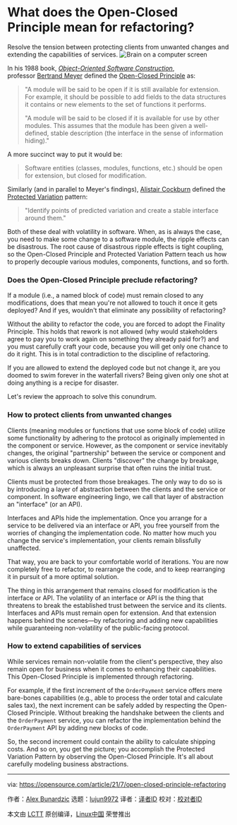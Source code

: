 [#]: subject: (What does the Open-Closed Principle mean for refactoring?)
[#]: via: (https://opensource.com/article/21/7/open-closed-principle-refactoring)
[#]: author: (Alex Bunardzic https://opensource.com/users/alex-bunardzic)
[#]: collector: (lujun9972)
[#]: translator: ( )
[#]: reviewer: ( )
[#]: publisher: ( )
[#]: url: ( )

What does the Open-Closed Principle mean for refactoring?
======
Resolve the tension between protecting clients from unwanted changes and
extending the capabilities of services.
![Brain on a computer screen][1]

In his 1988 book, _[Object-Oriented Software Construction][2]_, professor [Bertrand Meyer][3] defined the [Open-Closed Principle][4] as:

> "A module will be said to be open if it is still available for extension. For example, it should be possible to add fields to the data structures it contains or new elements to the set of functions it performs.
>
> "A module will be said to be closed if it is available for use by other modules. This assumes that the module has been given a well-defined, stable description (the interface in the sense of information hiding)."

A more succinct way to put it would be:

> Software entities (classes, modules, functions, etc.) should be open for extension, but closed for modification.

Similarly (and in parallel to Meyer's findings), [Alistair Cockburn][5] defined the [Protected Variation][6] pattern:

> "Identify points of predicted variation and create a stable interface around them."

Both of these deal with volatility in software. When, as is always the case, you need to make some change to a software module, the ripple effects can be disastrous. The root cause of disastrous ripple effects is tight coupling, so the Open-Closed Principle and Protected Variation Pattern teach us how to properly decouple various modules, components, functions, and so forth.

### Does the Open-Closed Principle preclude refactoring?

If a module (i.e., a named block of code) must remain closed to any modifications, does that mean you're not allowed to touch it once it gets deployed? And if yes, wouldn't that eliminate any possibility of refactoring?

Without the ability to refactor the code, you are forced to adopt the Finality Principle. This holds that rework is not allowed (why would stakeholders agree to pay you to work again on something they already paid for?) and you must carefully craft your code, because you will get only one chance to do it right. This is in total contradiction to the discipline of refactoring.

If you are allowed to extend the deployed code but not change it, are you doomed to swim forever in the waterfall rivers? Being given only one shot at doing anything is a recipe for disaster.

Let's review the approach to solve this conundrum.

### How to protect clients from unwanted changes

Clients (meaning modules or functions that use some block of code) utilize some functionality by adhering to the protocol as originally implemented in the component or service. However, as the component or service inevitably changes, the original "partnership" between the service or component and various clients breaks down. Clients "discover" the change by breakage, which is always an unpleasant surprise that often ruins the initial trust.

Clients must be protected from those breakages. The only way to do so is by introducing a layer of abstraction between the clients and the service or component. In software engineering lingo, we call that layer of abstraction an "interface" (or an API).

Interfaces and APIs hide the implementation. Once you arrange for a service to be delivered via an interface or API, you free yourself from the worries of changing the implementation code. No matter how much you change the service's implementation, your clients remain blissfully unaffected.

That way, you are back to your comfortable world of iterations. You are now completely free to refactor, to rearrange the code, and to keep rearranging it in pursuit of a more optimal solution.

The thing in this arrangement that remains closed for modification is the interface or API. The volatility of an interface or API is the thing that threatens to break the established trust between the service and its clients. Interfaces and APIs must remain open for extension. And that extension happens behind the scenes—by refactoring and adding new capabilities while guaranteeing non-volatility of the public-facing protocol.

### How to extend capabilities of services

While services remain non-volatile from the client's perspective, they also remain open for business when it comes to enhancing their capabilities. This Open-Closed Principle is implemented through refactoring.

For example, if the first increment of the `OrderPayment` service offers mere bare-bones capabilities (e.g., able to process the order total and calculate sales tax), the next increment can be safely added by respecting the Open-Closed Principle. Without breaking the handshake between the clients and the `OrderPayment` service, you can refactor the implementation behind the `OrderPayment` API by adding new blocks of code.

So, the second increment could contain the ability to calculate shipping costs. And so on, you get the picture; you accomplish the Protected Variation Pattern by observing the Open-Closed Principle. It's all about carefully modeling business abstractions.

--------------------------------------------------------------------------------

via: https://opensource.com/article/21/7/open-closed-principle-refactoring

作者：[Alex Bunardzic][a]
选题：[lujun9972][b]
译者：[译者ID](https://github.com/译者ID)
校对：[校对者ID](https://github.com/校对者ID)

本文由 [LCTT](https://github.com/LCTT/TranslateProject) 原创编译，[Linux中国](https://linux.cn/) 荣誉推出

[a]: https://opensource.com/users/alex-bunardzic
[b]: https://github.com/lujun9972
[1]: https://opensource.com/sites/default/files/styles/image-full-size/public/lead-images/brain_computer_solve_fix_tool.png?itok=okq8joti (Brain on a computer screen)
[2]: https://en.wikipedia.org/wiki/Object-Oriented_Software_Construction
[3]: https://en.wikipedia.org/wiki/Bertrand_Meyer
[4]: https://en.wikipedia.org/wiki/Open%E2%80%93closed_principle
[5]: https://en.wikipedia.org/wiki/Alistair_Cockburn
[6]: https://martinfowler.com/ieeeSoftware/protectedVariation.pdf
